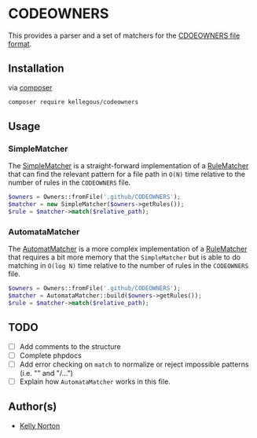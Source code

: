 # CODEOWNERS

This provides a parser and a set of matchers for
the [CDOEOWNERS file format](https://docs.github.com/en/repositories/managing-your-repositorys-settings-and-features/customizing-your-repository/about-code-owners).

## Installation

via [composer](https://getcomposer.org/)

```bash
composer require kellegous/codeowners
```

## Usage

### SimpleMatcher

The [SimpleMatcher](src/SimpleMatcher.php) is a straight-forward implementation of a [RuleMatcher](src/RuleMatcher.php)
that can find the relevant pattern for a file path in `O(N)` time relative to the number of rules in the `CODEOWNERS`
file.

```php
$owners = Owners::fromFile('.github/CODEOWNERS');
$matcher = new SimpleMatcher($owners->getRules());
$rule = $matcher->match($relative_path);
```

### AutomataMatcher

The [AutomatMatcher](src/AutomataMatcher.php) is a more complex implementation of a [RuleMatcher](src/RuleMatcher.php)
that requires a bit more memory that the `SimpleMatcher` but is able to do matching in `O(log N)` time relative to the
number of rules in the `CODEOWNERS` file.

```php
$owners = Owners::fromFile('.github/CODEOWNERS');
$matcher = AutomataMatcher::build($owners->getRules());
$rule = $matcher->match($relative_path);
```

## TODO

- [ ] Add comments to the structure
- [ ] Complete phpdocs
- [ ] Add error checking on `match` to normalize or reject impossible patterns (i.e. "" and "/...")
- [ ] Explain how `AutomataMatcher` works in this file.

## Author(s)

- [Kelly Norton](https://github.com/kellegous)